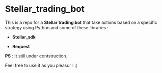 # Stellar_trading_bot

This is a repo for a **Stellar trading bot** that take actions based on a specific strategy using Python and some of these libraries :

* **Stellar_sdk**

* **Request**

**PS** : It still under contstruction.

Feel free to use it as you pleasur ! :) 
